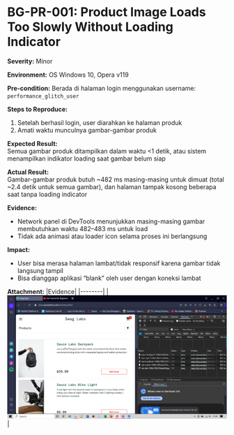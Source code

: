 # BG-PR-001: Product Image Loads Too Slowly Without Loading Indicator

**Severity:** Minor  

**Environment:** OS Windows 10, Opera v119  

**Pre-condition:** Berada di halaman login menggunakan username: `performance_glitch_user` 

**Steps to Reproduce:**
1. Setelah berhasil login, user diarahkan ke halaman produk
2. Amati waktu munculnya gambar-gambar produk

**Expected Result:**  
Semua gambar produk ditampilkan dalam waktu <1 detik, atau sistem menampilkan indikator loading saat gambar belum siap

**Actual Result:**  
Gambar-gambar produk butuh ~482 ms masing-masing untuk dimuat (total ~2.4 detik untuk semua gambar), dan halaman tampak kosong beberapa saat tanpa loading indicator

**Evidence:**
- Network panel di DevTools menunjukkan masing-masing gambar membutuhkan waktu 482–483 ms untuk load
- Tidak ada animasi atau loader icon selama proses ini berlangsung

**Impact:**  
- User bisa merasa halaman lambat/tidak responsif karena gambar tidak langsung tampil
- Bisa dianggap aplikasi “blank” oleh user dengan koneksi lambat

**Attachment:**
|Evidence|
|--------|
|![performance](../../documentations/BG-PR-001.png)|
